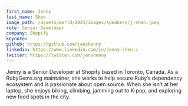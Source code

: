 ```yaml
---
first_name: Jenny
last_name: Shen
image_path: /assets/world/2023/images/speakers/j-shen.jpeg
role: Senior Developer
company: Shopify
keynote:
github: https://github.com/jenshenny
linkedin: https://www.linkedin.com/in/jenny-shen-/
twitter: https://twitter.com/jenshenny
---
```


Jenny is a Senior Developer at Shopify based in Toronto, Canada. As a RubyGems.org maintainer, she works to help secure Ruby’s dependency ecosystem and is passionate about open source. When she isn’t at her laptop, she enjoys biking, climbing, jamming out to K-pop, and exploring new food spots in the city.
